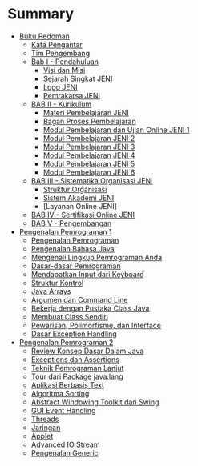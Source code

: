 # Summary

* [Buku Pedoman](intro/buku_pedoman.md)
  * [Kata Pengantar](intro/kata_pengantar.md)
  * [Tim Pengembang](intro/tim_pengembang.md)
  * [Bab I - Pendahuluan]()
    * [Visi dan Misi]()
    * [Sejarah Singkat JENI]()
    * [Logo JENI]()
    * [Pemrakarsa JENI]()
  * [BAB II - Kurikulum]()
    * [Materi Pembelajaran JENI]()
    * [Bagan Proses Pembelajaran]()
    * [Modul Pembelajaran dan Ujian Online JENI 1]()
    * [Modul Pembelajaran JENI 2]()
    * [Modul Pembelajaran JENI 3]()
    * [Modul Pembelajaran JENI 4]()
    * [Modul Pembelajaran JENI 5]()
    * [Modul Pembelajaran JENI 6]()
  * [BAB III - Sistematika Organisasi JENI]()
    * [Struktur Organisasi]()
    * [Sistem Akademi JENI]()
    * [Layanan Online JENI]
  * [BAB IV - Sertifikasi Online JENI]()
  * [BAB V - Pengembangan]()
* [Pengenalan Pemrograman 1]()
  * [Pengenalan Pemrograman]()
  * [Pengenalan Bahasa Java]()
  * [Mengenali Lingkup Pemrograman Anda]()
  * [Dasar-dasar Pemrograman]()
  * [Mendapatkan Input dari Keyboard]()
  * [Struktur Kontrol]()
  * [Java Arrays]()
  * [Argumen dan Command Line]()
  * [Bekerja dengan Pustaka Class Java]()
  * [Membuat Class Sendiri]()
  * [Pewarisan, Polimorfisme, dan Interface]()
  * [Dasar Exception Handling]()
* [Pengenalan Pemrograman 2]()
  * [Review Konsep Dasar Dalam Java]()
  * [Exceptions dan Assertions]()
  * [Teknik Pemrograman Lanjut]()
  * [Tour dari Package java.lang]()
  * [Aplikasi Berbasis Text]()
  * [Algoritma Sorting]()
  * [Abstract Windowing Toolkit dan Swing]()
  * [GUI Event Handling]()
  * [Threads]()
  * [Jaringan]()
  * [Applet]()
  * [Advanced IO Stream]()
  * [Pengenalan Generic]()
